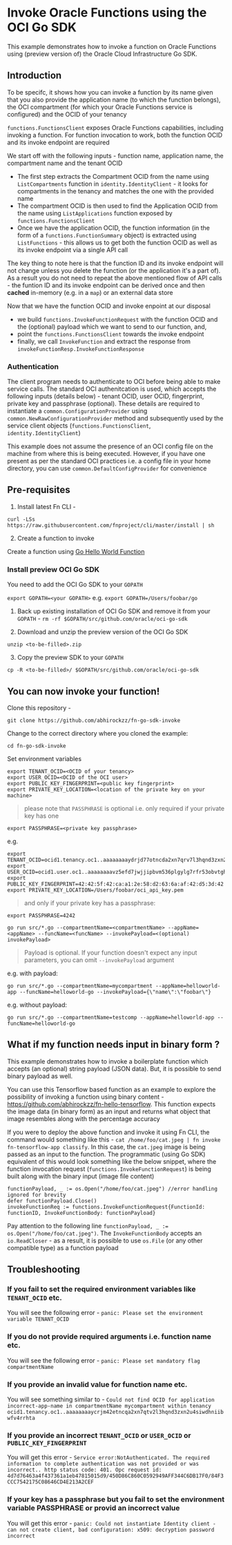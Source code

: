 # Invoke Oracle Functions using the OCI Go SDK

This example demonstrates how to invoke a function on Oracle Functions using (preview version of) the Oracle Cloud Infrastructure Go SDK. 

## Introduction

To be specifc, it shows how you can invoke a function by its name given that you also provide the application name (to which the function belongs), the OCI compartment (for which your Oracle Functions service is configured) and the OCID of your tenancy

`functions.FunctionsClient` exposes Oracle Functions capabilities, including invoking a function. For function invocation to work, both the function OCID and its invoke endpoint are required

We start off with the following inputs - function name, application name, the compartment name and the tenant OCID

- The first step extracts the Compartment OCID from the name using `ListCompartments` function in `identity.IdentityClient` - it looks for compartments in the tenancy and matches the one with the provided name
- The compartment OCID is then used to find the Application OCID from the name using `ListApplications` function exposed by `functions.FunctionsClient`
- Once we have the application OCID, the function information (in the form of a `functions.FunctionSummary` object) is extracted using `ListFunctions` - this allows us to get both the function OCID as well as its invoke endpoint via a single API call

The key thing to note here is that the function ID and its invoke endpoint will not change unless you delete the function (or the application it's a part of). As a result you do not need to repeat the above mentioned flow of API calls - the funtion ID and its invoke endpoint can be derived once and then **cached** in-memory (e.g. in a `map`) or an external data store

Now that we have the function OCID and invoke enpoint at our disposal

- we build `functions.InvokeFunctionRequest` with the function OCID and the (optional) payload which we want to send to our function, and,
- point the `functions.FunctionsClient` towards the invoke endpoint 
- finally, we call `InvokeFunction` and extract the response from `invokeFunctionResp.InvokeFunctionResponse`

### Authentication

The client program needs to authenticate to OCI before being able to make service calls. The standard OCI authenitcation is used, which accepts the following inputs (details below) - tenant OCID, user OCID, fingerprint, private key and passphrase (optional). These details are required to instantiate a `common.ConfigurationProvider` using `common.NewRawConfigurationProvider` method and subsequently used by the service client objects (`functions.FunctionsClient`, `identity.IdentityClient`)

This example does not assume the presence of an OCI config file on the machine from where this is being executed. However, if you have one present as per the standard OCI practices i.e. a config file in your home directory, you can use `common.DefaultConfigProvider` for convenience

## Pre-requisites

1. Install latest Fn CLI - 

`curl -LSs https://raw.githubusercontent.com/fnproject/cli/master/install | sh`

2. Create a function to invoke

Create a function using [Go Hello World Function](https://github.com/abhirockzz/oracle-functions-hello-worlds/blob/master/golang-hello-world.md)

### Install preview OCI Go SDK

You need to add the OCI Go SDK to your `GOPATH`

`export GOPATH=<your GOPATH>` e.g. `export GOPATH=/Users/foobar/go`

1. Back up existing installation of OCI Go SDK and remove it from your `GOPATH` - `rm -rf $GOPATH/src/github.com/oracle/oci-go-sdk`

2. Download and unzip the preview version of the OCI Go SDK

`unzip <to-be-filled>.zip`

3. Copy the preview SDK to your `GOPATH`

`cp -R <to-be-filled>/ $GOPATH/src/github.com/oracle/oci-go-sdk`

## You can now invoke your function!

Clone this repository - 

`git clone https://github.com/abhirockzz/fn-go-sdk-invoke`

Change to the correct directory where you cloned the example: 

`cd fn-go-sdk-invoke`

Set environment variables

	export TENANT_OCID=<OCID of your tenancy>
	export USER_OCID=<OCID of the OCI user>
	export PUBLIC_KEY_FINGERPRINT=<public key fingerprint>
	export PRIVATE_KEY_LOCATION=<location of the private key on your machine>

> please note that `PASSPHRASE` is optional i.e. only required if your private key has one

	export PASSPHRASE=<private key passphrase>

e.g. 

	export TENANT_OCID=ocid1.tenancy.oc1..aaaaaaaaydrjd77otncda2xn7qrv7l3hqnd3zxn2u4siwdhniibwfv4wwhtz
	export USER_OCID=ocid1.user.oc1..aaaaaaaavz5efd7jwjjipbvm536plgylg7rfr53obvtghpi2vbg3qyrnrtfa
	export PUBLIC_KEY_FINGERPRINT=42:42:5f:42:ca:a1:2e:58:d2:63:6a:af:42:d5:3d:42
	export PRIVATE_KEY_LOCATION=/Users/foobar/oci_api_key.pem
	
> and only if your private key has a passphrase:

	export PASSPHRASE=4242

`go run src/*.go --compartmentName=<compartmentName> --appName=<appName> --funcName=<funcName> --invokePayload=<(optional) invokePayload>`

> Payload is optional. If your function doesn't expect any input parameters, you can omit `--invokePayload` argument

e.g. with payload:

`go run src/*.go --compartmentName=mycompartment --appName=helloworld-app --funcName=helloworld-go --invokePayload={\"name\":\"foobar\"}`

e.g. without payload:

`go run src/*.go --compartmentName=testcomp --appName=helloworld-app --funcName=helloworld-go`

## What if my function needs input in binary form ?

This example demonstrates how to invoke a boilerplate function which accepts (an optional) string payload (JSON data). But, it is possible to send binary payload as well.

You can use this Tensorflow based function as an example to explore the possibility of invoking a function using binary content - https://github.com/abhirockzz/fn-hello-tensorflow. This function expects the image data (in binary form) as an input and returns what object that image resembles along with the percentage accuracy

If you were to deploy the above function and invoke it using Fn CLI, the command would something like this - `cat /home/foo/cat.jpeg | fn invoke fn-tensorflow-app classify`. In this case, the `cat.jpeg` image is being passed as an input to the function. The programmatic (using Go SDK) equivalent of this would look something like the below snippet, where the function invocation request (`functions.InvokeFunctionRequest`) is being built along with the binary input (image file content)

    functionPayload, _ := os.Open("/home/foo/cat.jpeg") //error handling ignored for brevity
	defer functionPayload.Close()
	invokeFunctionReq := functions.InvokeFunctionRequest{FunctionId: functionID, InvokeFunctionBody: functionPayload}

Pay attention to the following line `functionPayload, _ := os.Open("/home/foo/cat.jpeg")`. The `InvokeFunctionBody` accepts an `io.ReadCloser` - as a result, it is possible to use `os.File` (or any other compatible type) as a function payload

## Troubleshooting

### If you fail to set the required environment variables like `TENANT_OCID` etc.

You will see the following error - `panic: Please set the environment variable TENANT_OCID`

### If you do not provide required arguments i.e. function name etc.

You will see the following error - `panic: Please set mandatory flag compartmentName`

### If you provide an invalid value for function name etc.

You will see something similar to - `Could not find OCID for application incorrect-app-name in compartmentName mycompartment within tenancy ocid1.tenancy.oc1..aaaaaaaaycrjm42etncqa2xn7qtv2l3hqnd3zxn2u4siwdhniibwfv4rrhta`

### If you provide an incorrect `TENANT_OCID` or `USER_OCID` or `PUBLIC_KEY_FINGERPRINT`

You will get this error - `Service error:NotAuthenticated. The required information to complete authentication was not provided or was incorrect.. http status code: 401. Opc request id: 4d7d76463a4f437361a1eb47815015d9/450D86C860C0592949AFF344C6DB17F0/84F3CCC7542175C08646CD4E213A2CEF`

### If your key has a passphrase but you fail to set the environment variable PASSPHRASE or provid an incorrect value

You will get this error - `panic: Could not instantiate Identity client - can not create client, bad configuration: x509: decryption password incorrect`

